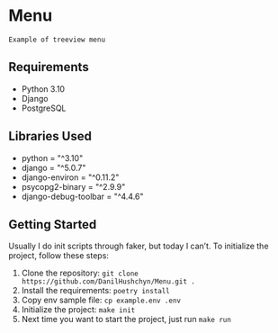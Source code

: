 # Menu
    Example of treeview menu
## Requirements

- Python 3.10
- Django
- PostgreSQL

## Libraries Used

- python = "^3.10"
- django = "^5.0.7"
- django-environ = "^0.11.2"
- psycopg2-binary = "^2.9.9"
- django-debug-toolbar = "^4.4.6"


## Getting Started
Usually I do init scripts through faker, but today I can’t.
To initialize the project, follow these steps:

1. Clone the repository: `git clone https://github.com/DanilHushchyn/Menu.git .`
2. Install the requirements: `poetry install`
3. Copy env sample file: `cp example.env .env`
4. Initialize the project: `make init`
5. Next time you want to start the project, just run `make run`